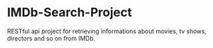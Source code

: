 # IMDb-Search-Project
RESTful api project for retrieving informations about movies, tv shows, directors and so on from IMDb.
